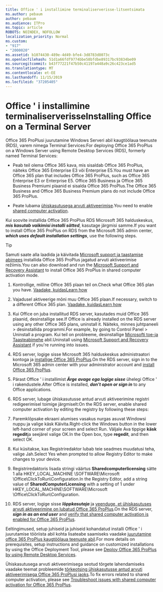 ```yaml
---
title: Office ' i installimine terminaliserverisse-litsentsimata
ms.author: pebaum
author: pebaum
ms.audience: ITPro
ms.topic: article
ROBOTS: NOINDEX, NOFOLLOW
localization_priority: Normal
ms.custom:
- "917"
- "2000020"
ms.assetid: b1074430-489e-4d49-bfe4-3d8783d8073c
ms.openlocfilehash: 51d1a66fdf9774bbe58bfdbe89317bc93834be09
ms.sourcegitcommit: b43f77221f47b50c41197a448a9c26c423ce1ad5
ms.translationtype: MT
ms.contentlocale: et-EE
ms.lasthandoff: 11/15/2019
ms.locfileid: "37205405"
---
```

# <a name="installing-office-on-a-terminal-server"></a><span data-ttu-id="d99a6-102">Office ' i installimine terminaliserverisse</span><span class="sxs-lookup"><span data-stu-id="d99a6-102">Installing Office on a Terminal Server</span></span>

<span data-ttu-id="d99a6-103">Office 365 ProPlusi juurutamine Windows Serveri abil kaugtöölaua teenuste (RDS), varem nimega Terminal Services:</span><span class="sxs-lookup"><span data-stu-id="d99a6-103">For deploying Office 365 ProPlus on a Windows Server using Remote Desktop Services (RDS), formerly named Terminal Services:</span></span>
  
- <span data-ttu-id="d99a6-104">Peab teil olema Office 365 kava, mis sisaldab Office 365 ProPlus, näiteks Office 365 Enterprise E3 või Enterprise E5.</span><span class="sxs-lookup"><span data-stu-id="d99a6-104">You must have an Office 365 plan that includes Office 365 ProPlus, such as Office 365 Enterprise E3 or Enterprise E5.</span></span> <span data-ttu-id="d99a6-105">Office 365 Business ja Office 365 Business Premiumi plaanid ei sisalda Office 365 ProPlus.</span><span class="sxs-lookup"><span data-stu-id="d99a6-105">The Office 365 Business and Office 365 Business Premium plans do not include Office 365 ProPlus.</span></span>

- <span data-ttu-id="d99a6-106">Peate lubama [ühiskasutusega arvuti aktiveerimise](https://docs.microsoft.com/DeployOffice/overview-of-shared-computer-activation-for-office-365-proplus).</span><span class="sxs-lookup"><span data-stu-id="d99a6-106">You need to enable [shared computer activation](https://docs.microsoft.com/DeployOffice/overview-of-shared-computer-activation-for-office-365-proplus).</span></span>

<span data-ttu-id="d99a6-107">Kui soovite installida Office 365 ProPlus RDS Microsoft 365 halduskeskus, ***mis kasutab vaikimisi installi sätted***, kasutage järgmisi samme.</span><span class="sxs-lookup"><span data-stu-id="d99a6-107">If you want to install Office 365 ProPlus on RDS from the Microsoft 365 admin center, ***which uses default installation settings***, use the following steps.</span></span>

> [!TIP]
> <span data-ttu-id="d99a6-108">Samuti saate alla laadida ja käivitada [Microsoft support ja taastamise abimees](https://aka.ms/SaRA_OfficeSCA_M365Portal) installida Office 365 ProPlus jagatud arvuti aktiveerimise režiimis.</span><span class="sxs-lookup"><span data-stu-id="d99a6-108">You can also download and run the [Microsoft Support and Recovery Assistant](https://aka.ms/SaRA_OfficeSCA_M365Portal) to install Office 365 ProPlus in shared computer activation mode.</span></span>
  
1. <span data-ttu-id="d99a6-109">Kontrollige, milline Office 365 plaan teil on.</span><span class="sxs-lookup"><span data-stu-id="d99a6-109">Check what Office 365 plan you have.</span></span> [<span data-ttu-id="d99a6-110">Vaadake, kuidas</span><span class="sxs-lookup"><span data-stu-id="d99a6-110">Learn how</span></span>](https://docs.microsoft.com/office365/admin/admin-overview/what-subscription-do-i-have)

2. <span data-ttu-id="d99a6-111">Vajadusel aktiveerige mõni muu Office 365 plaan.</span><span class="sxs-lookup"><span data-stu-id="d99a6-111">If necessary, switch to a different Office 365 plan.</span></span> [<span data-ttu-id="d99a6-112">Vaadake, kuidas</span><span class="sxs-lookup"><span data-stu-id="d99a6-112">Learn how</span></span>](https://docs.microsoft.com/office365/admin/subscriptions-and-billing/switch-to-a-different-plan)

3. <span data-ttu-id="d99a6-113">Kui Office on juba installitud RDS server, kasutades muid Office 365 plaanid, desinstallige see.</span><span class="sxs-lookup"><span data-stu-id="d99a6-113">If Office is already installed on the RDS server using any other Office 365 plans, uninstall it.</span></span> <span data-ttu-id="d99a6-114">Näiteks, minnes juhtpaneeli \> desinstallida programmi.</span><span class="sxs-lookup"><span data-stu-id="d99a6-114">For example, by going to Control Panel \> Uninstall a program.</span></span> <span data-ttu-id="d99a6-115">Kui teil on probleeme, desinstallige [Microsofti toe-ja Taasteabimehe](https://aka.ms/SARA-OfficeUninstall-Alchemy) abil.</span><span class="sxs-lookup"><span data-stu-id="d99a6-115">Uninstall using [Microsoft Support and Recovery Assistant](https://aka.ms/SARA-OfficeUninstall-Alchemy) if you're running into issues.</span></span>

4. <span data-ttu-id="d99a6-116">RDS server, logige sisse Microsoft 365 halduskeskus administraatori kontoga ja [installige Office 365 ProPlus](https://portal.office.com/OLS/MySoftware.aspx).</span><span class="sxs-lookup"><span data-stu-id="d99a6-116">On the RDS server, sign in to the Microsoft 365 admin center with your administrator account and [install Office 365 ProPlus](https://portal.office.com/OLS/MySoftware.aspx).</span></span>

5. <span data-ttu-id="d99a6-117">Pärast Office ' i installimist ***Ärge avage ega logige sisse*** ühelegi Office ' i rakendustele.</span><span class="sxs-lookup"><span data-stu-id="d99a6-117">After Office is installed, ***don't open or sign in*** to any Office applications.</span></span>

6. <span data-ttu-id="d99a6-118">RDS server, lubage ühiskasutusse antud arvuti aktiveerimine registri redigeerimisel toimige järgmiselt:</span><span class="sxs-lookup"><span data-stu-id="d99a6-118">On the RDS server, enable shared computer activation by editing the registry by following these steps:</span></span>

1. <span data-ttu-id="d99a6-119">Paremklõpsake ekraani alumises vasakus nurgas asuvat Windowsi nuppu ja valige käsk Käivita.</span><span class="sxs-lookup"><span data-stu-id="d99a6-119">Right-click the Windows button in the lower left-hand corner of your screen and select Run.</span></span> <span data-ttu-id="d99a6-120">Väljale Ava tippige **käsk regedit**ja seejärel valige OK.</span><span class="sxs-lookup"><span data-stu-id="d99a6-120">In the Open box, type **regedit**, and then select OK.</span></span>

2. <span data-ttu-id="d99a6-121">Kui küsitakse, kas Registriredaktor lubab teie seadmes muudatusi teha, valige Jah.</span><span class="sxs-lookup"><span data-stu-id="d99a6-121">Select Yes when prompted to allow Registry Editor to make changes to your device.</span></span>

3. <span data-ttu-id="d99a6-122">Registriredaktoris lisada stringi väärtus **Sharedcomputerlicensing** sätte 1 alla HKEY_LOCAL_MACHINE \SOFTWARE\Microsoft \Office\ClickToRun\Configuration.</span><span class="sxs-lookup"><span data-stu-id="d99a6-122">In the Registry Editor, add a string value of **SharedComputerLicensing** with a setting of 1 under HKEY_LOCAL_MACHINE\SOFTWARE\Microsoft \Office\ClickToRun\Configuration.</span></span>

7. <span data-ttu-id="d99a6-123">RDS server, logige sisse ***lõppkasutaja*** ja [veenduge, et ühiskasutuses arvuti aktiveerimine on lubatud Office 365 ProPlus](https://docs.microsoft.com/DeployOffice/troubleshoot-issues-with-shared-computer-activation-for-office-365-proplus#verify-that-activation-for-office-365-proplus-succeeded).</span><span class="sxs-lookup"><span data-stu-id="d99a6-123">On the RDS server, ***sign in as an end user*** and [verify that shared computer activation is enabled for Office 365 ProPlus](https://docs.microsoft.com/DeployOffice/troubleshoot-issues-with-shared-computer-activation-for-office-365-proplus#verify-that-activation-for-office-365-proplus-succeeded).</span></span>

<span data-ttu-id="d99a6-124">Eeltingimused, setup juhiseid ja juhiseid kohandatud installi Office ' i juurutamise tööriista abil kohta lisateabe saamiseks vaadake [juurutamine office 365 ProPlus kaugtöölaua teenuste abil](https://docs.microsoft.com/DeployOffice/deploy-office-365-proplus-by-using-remote-desktop-services).</span><span class="sxs-lookup"><span data-stu-id="d99a6-124">For more details on prerequisites, setup instructions and guidance on customized installations by using the Office Deployment Tool, please see [Deploy Office 365 ProPlus by using Remote Desktop Services](https://docs.microsoft.com/DeployOffice/deploy-office-365-proplus-by-using-remote-desktop-services).</span></span>
  
<span data-ttu-id="d99a6-125">Ühiskasutusega arvuti aktiveerimisega seotud tõrgete lahendamiseks vaadake teemat probleemide [tõrkeotsing ühiskasutusse antud arvuti aktiveerimisega Office 365 ProPlusi jaoks](https://docs.microsoft.com/DeployOffice/troubleshoot-issues-with-shared-computer-activation-for-office-365-proplus).</span><span class="sxs-lookup"><span data-stu-id="d99a6-125">To fix errors related to shared computer activation, please see [Troubleshoot issues with shared computer activation for Office 365 ProPlus](https://docs.microsoft.com/DeployOffice/troubleshoot-issues-with-shared-computer-activation-for-office-365-proplus).</span></span>
  